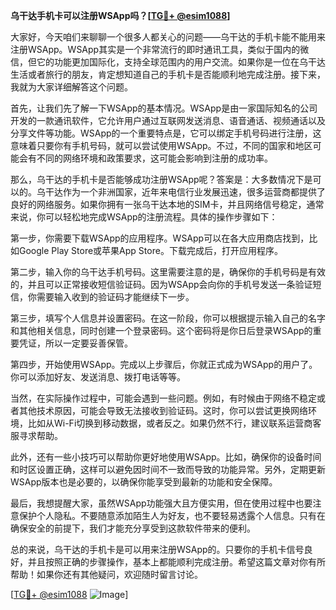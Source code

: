 **乌干达手机卡可以注册WSApp吗？[[TG💪+ @esim1088](https://t.me/s/esim1088)]**

大家好，今天咱们来聊聊一个很多人都关心的问题——乌干达的手机卡能不能用来注册WSApp。WSApp其实是一个非常流行的即时通讯工具，类似于国内的微信，但它的功能更加国际化，支持全球范围内的用户交流。如果你是一位在乌干达生活或者旅行的朋友，肯定想知道自己的手机卡是否能顺利地完成注册。接下来，我就为大家详细解答这个问题。

首先，让我们先了解一下WSApp的基本情况。WSApp是由一家国际知名的公司开发的一款通讯软件，它允许用户通过互联网发送消息、语音通话、视频通话以及分享文件等功能。WSApp的一个重要特点是，它可以绑定手机号码进行注册，这意味着只要你有手机号码，就可以尝试使用WSApp。不过，不同的国家和地区可能会有不同的网络环境和政策要求，这可能会影响到注册的成功率。

那么，乌干达的手机卡是否能够成功注册WSApp呢？答案是：大多数情况下是可以的。乌干达作为一个非洲国家，近年来电信行业发展迅速，很多运营商都提供了良好的网络服务。如果你拥有一张乌干达本地的SIM卡，并且网络信号稳定，通常来说，你可以轻松地完成WSApp的注册流程。具体的操作步骤如下：

第一步，你需要下载WSApp的应用程序。WSApp可以在各大应用商店找到，比如Google Play Store或苹果App Store。下载完成后，打开应用程序。

第二步，输入你的乌干达手机号码。这里需要注意的是，确保你的手机号码是有效的，并且可以正常接收短信验证码。因为WSApp会向你的手机号发送一条验证短信，你需要输入收到的验证码才能继续下一步。

第三步，填写个人信息并设置密码。在这一阶段，你可以根据提示输入自己的名字和其他相关信息，同时创建一个登录密码。这个密码将是你日后登录WSApp的重要凭证，所以一定要妥善保管。

第四步，开始使用WSApp。完成以上步骤后，你就正式成为WSApp的用户了。你可以添加好友、发送消息、拨打电话等等。

当然，在实际操作过程中，可能会遇到一些问题。例如，有时候由于网络不稳定或者其他技术原因，可能会导致无法接收到验证码。这时，你可以尝试更换网络环境，比如从Wi-Fi切换到移动数据，或者反之。如果仍然不行，建议联系运营商客服寻求帮助。

此外，还有一些小技巧可以帮助你更好地使用WSApp。比如，确保你的设备时间和时区设置正确，这样可以避免因时间不一致而导致的功能异常。另外，定期更新WSApp版本也是必要的，以确保你能享受到最新的功能和安全保障。

最后，我想提醒大家，虽然WSApp功能强大且方便实用，但在使用过程中也要注意保护个人隐私。不要随意添加陌生人为好友，也不要轻易透露个人信息。只有在确保安全的前提下，我们才能充分享受到这款软件带来的便利。

总的来说，乌干达的手机卡是可以用来注册WSApp的。只要你的手机卡信号良好，并且按照正确的步骤操作，基本上都能顺利完成注册。希望这篇文章对你有所帮助！如果你还有其他疑问，欢迎随时留言讨论。

[[TG💪+ @esim1088](https://t.me/s/esim1088) ![Image](https://i.postimg.cc/4NQfJmqS/Snipaste-2025-05-13-00-14-12.png)]